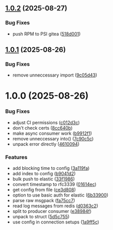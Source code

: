 ## [1.0.2](https://github.com/bec-project/bec_log_ingestor/compare/v1.0.1...v1.0.2) (2025-08-27)


### Bug Fixes

* push RPM to PSI gitea ([518d001](https://github.com/bec-project/bec_log_ingestor/commit/518d0017e2e895445d53e4166f10651a1c7ca5c8))

## [1.0.1](https://github.com/bec-project/bec_log_ingestor/compare/v1.0.0...v1.0.1) (2025-08-26)


### Bug Fixes

* remove unneccessary import ([9c05d43](https://github.com/bec-project/bec_log_ingestor/commit/9c05d43f26b86de1f37dd3b946644f0e587e832c))

# 1.0.0 (2025-08-26)


### Bug Fixes

* adjust CI permissions ([c012d3c](https://github.com/bec-project/bec_log_ingestor/commit/c012d3c5eab16b279e9566c50a6aeff7451352da))
* don't check certs ([8cc640b](https://github.com/bec-project/bec_log_ingestor/commit/8cc640b7651ac44ec9f5cffb02c8613388c30032))
* make async consumer work ([b9912f1](https://github.com/bec-project/bec_log_ingestor/commit/b9912f12b060f8c4f13a028e9795a22147059dc9))
* remove unneccessary into() ([7c90c5c](https://github.com/bec-project/bec_log_ingestor/commit/7c90c5cdc14c67e5e964e2b6b8b49c979aba3a1a))
* unpack error directly ([4610094](https://github.com/bec-project/bec_log_ingestor/commit/4610094ea0d27fbd8fabdbeb391773c400ec6972))


### Features

* add blocking time to config ([3a119fa](https://github.com/bec-project/bec_log_ingestor/commit/3a119facee5d94c09fa0eea6edead7ce6d740bcb))
* add index to config ([b9041d2](https://github.com/bec-project/bec_log_ingestor/commit/b9041d2b637f3f39e03d97e8cb619d977f8827ee))
* bulk push to elastic ([33f1986](https://github.com/bec-project/bec_log_ingestor/commit/33f19866505d250e768ce7cbd41e8f1594087f71))
* convert timestamp to rfc3339 ([01614ec](https://github.com/bec-project/bec_log_ingestor/commit/01614ec430e1aa8915fe6e559d867db577b4e1ba))
* get config from file ([ce3d808](https://github.com/bec-project/bec_log_ingestor/commit/ce3d808a6df49c36d214b294c75a201582321ef5))
* option to use basic auth for elastic ([6b33900](https://github.com/bec-project/bec_log_ingestor/commit/6b33900af5d6d48aebc5a7b3e7ca029ddf089ef5))
* parse raw msgpack ([fa75cc7](https://github.com/bec-project/bec_log_ingestor/commit/fa75cc759e7ce63cf815083fce1e5fde6d75655f))
* read log messages from redis ([d0363c2](https://github.com/bec-project/bec_log_ingestor/commit/d0363c2422e5c9e3212e3174a35fbb9cc145f2ec))
* split to producer consumer ([e38984f](https://github.com/bec-project/bec_log_ingestor/commit/e38984fbacf0b975d201eb51d6dfde126c15fdbf))
* unpack to struct ([5d5c755](https://github.com/bec-project/bec_log_ingestor/commit/5d5c7557238e104d2d608a5ef49ca2b12f4b5653))
* use config in connection setups ([1a9ff5c](https://github.com/bec-project/bec_log_ingestor/commit/1a9ff5c42cc12d888305fef125bc594e561a83b9))
